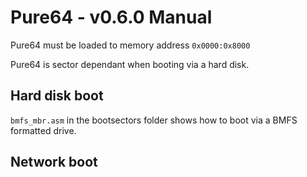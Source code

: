 # Pure64 - v0.6.0 Manual #

Pure64 must be loaded to memory address `0x0000:0x8000`

Pure64 is sector dependant when booting via a hard disk.


## Hard disk boot ##

`bmfs_mbr.asm` in the bootsectors folder shows how to boot via a BMFS formatted drive.

## Network boot ##